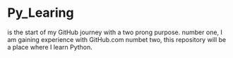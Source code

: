 # Py_Learing

is the start of my GitHub journey with a two prong purpose. 
number one, I am gaining experience with GitHub.com
numbet two, this repository will be a place where I learn Python. 

